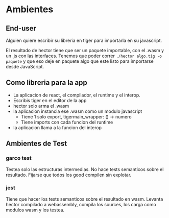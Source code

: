 # Ambientes

## End-user

Alguien quiere escribir su libreria en tiger para importarla en su javascript.

El resultado de hector tiene que ser un paquete importable, con el .wasm y un .js con las interfaces.
Tenemos que poder correr `./hector algo.tig -o paquete` y que eso deje en paquete algo que este listo para importarse desde JavaScript.

## Como libreria para la app

- La aplicacion de react, el compilador, el runtime y el interop.
- Escribis tiger en el editor de la app
- hector solo arma el .wasm
- la aplicacion instancia ese .wasm como un modulo javascript
  - Tiene 1 solo export, tigermain_wrapper: () -> numero
  - Tiene imports con cada funcion del runtime
- la aplicacion llama a la funcion del interop

## Ambientes de Test

### garco test

Testea solo las estructuras intermedias. No hace tests semanticos sobre el resultado.
Fijarse que todos los good compilen sin explotar.

### jest

Tiene que hacer los tests semanticos sobre el resultado en wasm.
Levanta hector compilado a webassembly, compila los sources, los carga como modulos wasm y los testea.
